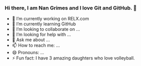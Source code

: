 ### Hi there, I am Nan Grimes and I love Git and GitHub. 👋

- 🔭 I’m currently working on RELX.com
- 🌱 I’m currently learning GitHub
- 👯 I’m looking to collaborate on ...
- 🤔 I’m looking for help with ...
- 💬 Ask me about ...
- 📫 How to reach me: ...
- 😄 Pronouns: ...
- ⚡ Fun fact: I have 3 amazing daughters who love volleyball.

